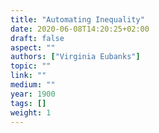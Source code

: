 ```yaml
---
title: "Automating Inequality"
date: 2020-06-08T14:20:25+02:00
draft: false
aspect: ""
authors: ["Virginia Eubanks"]
topic: ""
link: ""
medium: ""
year: 1900
tags: []
weight: 1
---
```

